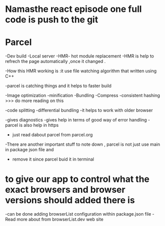 # Namasthe react episode one full code is push to the git 




# Parcel 
-Dev build 
-Local server
-HMR- hot module replacement 
-HMR is help to refrech the page automatically ,once it changed .

-How this HMR working is :it use file watching algorithm that written using C++

-parcel is catching things and it helps to faster build

-Image optimization
-minification
-Bundling
-Compress
-consistent hashing >>> do more reading on this

-code splitting
-differential bundling -it helps to work with older browser

-gives diagnostics
-gives help in terms of good way of error handling 
-parcel is also help in https 

- just read dabout parcel from parcel.org

-There are another important stuff to note down , parcel is not just use main in package json file and 
- remove it since parcel buid it in terminal

# to give our app to control what the exact browsers and browser versions should added there is 
-can be done adding browserList configuration within package.json file 
-Read more about from browserList.dev web site 






